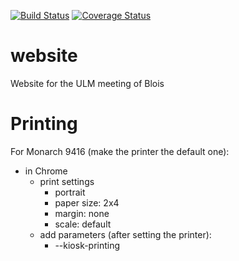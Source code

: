 [![Build Status](https://travis-ci.org/UlmBlois/website.svg?branch=master)](https://travis-ci.org/UlmBlois/website)
[![Coverage Status](https://coveralls.io/repos/github/UlmBlois/website/badge.svg?branch=master)](https://coveralls.io/github/UlmBlois/website?branch=master)
# website
Website for the ULM meeting of Blois


# Printing

For Monarch 9416 (make the printer the default one):
* in Chrome
  * print settings
    * portrait
    * paper size: 2x4
    * margin: none
    * scale: default
  * add parameters (after setting the printer):
    * --kiosk-printing
